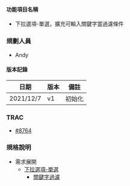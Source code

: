 
#### <div id="item_name">功能項目名稱</div>
  * 下拉選項-單選，擴充可輸入關鍵字當過濾條件

### <div id="user">規劃人員</div>
* Andy

#### <div id="version">版本記錄</div>
  |日期|版本|備註|
  |---|---|---|
  |2021/12/7|v1|初始化|

### <div id="trac">TRAC</div>
* [#8764](http://trac.uneec.com/trac/neco/ticket/8764)

### <div id="specification">規格說明</div>
  * 需求展開
    * [下拉選項-單選][droplist_single]
      * [關鍵字過濾][keyword_filter]


<!-- 連結 -->
[droplist_single]:../../../MAE/Component/dropList.md "下拉選項-單選"
[keyword_filter]:../../../MAE/Component/dropList.md#search_filter "關鍵字過濾"
